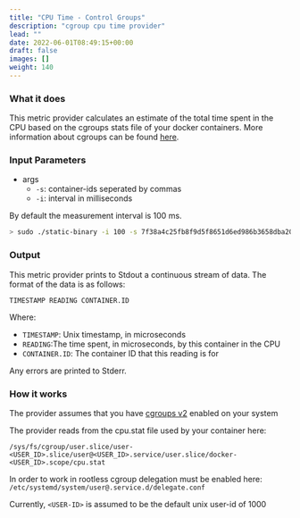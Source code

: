```yaml
---
title: "CPU Time - Control Groups"
description: "cgroup cpu time provider"
lead: ""
date: 2022-06-01T08:49:15+00:00
draft: false
images: []
weight: 140
---
```

### What it does

This metric provider calculates an estimate of the total time spent in the CPU based on the cgroups stats file of your docker containers. More information about cgroups can be found [here](https://www.man7.org/linux/man-pages/man7/cgroups.7.html).

### Input Parameters

- args
    - `-s`: container-ids seperated by commas
    - `-i`: interval in milliseconds

By default the measurement interval is 100 ms.

```bash
> sudo ./static-binary -i 100 -s 7f38a4c25fb8f9d5f8651d6ed986b3658dba20d1f5fec98a1f71c141c2b48f4b,c3592e1385d63f9c7810470b12aa00f7d6f7c0e2b9981ac2bdb4371126a0660a
```

### Output

This metric provider prints to Stdout a continuous stream of data. The format of the data is as follows:

`TIMESTAMP READING CONTAINER.ID`

Where:
- `TIMESTAMP`: Unix timestamp, in microseconds
- `READING`:The time spent, in microseconds, by this container in the CPU
- `CONTAINER.ID`: The container ID that this reading is for

Any errors are printed to Stderr.

### How it works
The provider assumes that you have [cgroups v2](https://www.man7.org/linux/man-pages/man7/cgroups.7.html) enabled on your system

The provider reads from the cpu.stat file used by your container here:

```
/sys/fs/cgroup/user.slice/user-<USER_ID>.slice/user@<USER_ID>.service/user.slice/docker-<USER_ID>.scope/cpu.stat
```

In order to work in rootless cgroup delegation must be enabled here:
`/etc/systemd/system/user@.service.d/delegate.conf`

Currently, `<USER-ID>` is assumed to be the default unix user-id of 1000